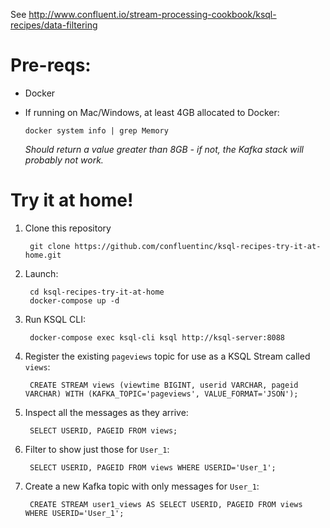 See http://www.confluent.io/stream-processing-cookbook/ksql-recipes/data-filtering

# Pre-reqs: 

* Docker
* If running on Mac/Windows, at least 4GB allocated to Docker: 

      docker system info | grep Memory 

    _Should return a value greater than 8GB - if not, the Kafka stack will probably not work._


# Try it at home!

1. Clone this repository

        git clone https://github.com/confluentinc/ksql-recipes-try-it-at-home.git

2. Launch: 

        cd ksql-recipes-try-it-at-home
        docker-compose up -d

3. Run KSQL CLI:

        docker-compose exec ksql-cli ksql http://ksql-server:8088

4. Register the existing `pageviews` topic for use as a KSQL Stream called `views`: 

        CREATE STREAM views (viewtime BIGINT, userid VARCHAR, pageid VARCHAR) WITH (KAFKA_TOPIC='pageviews', VALUE_FORMAT='JSON');

5. Inspect all the messages as they arrive: 

        SELECT USERID, PAGEID FROM views;

6. Filter to show just those for `User_1`: 

        SELECT USERID, PAGEID FROM views WHERE USERID='User_1';

7. Create a new Kafka topic with only messages for `User_1`: 

        CREATE STREAM user1_views AS SELECT USERID, PAGEID FROM views WHERE USERID='User_1';
